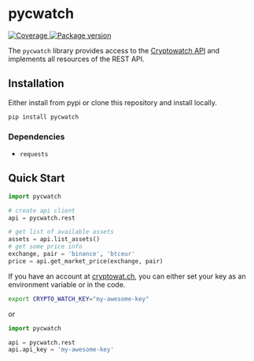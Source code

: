 # pycwatch

<a href="https://codecov.io/gh/ljnsn/pycwatch" target="_blank">
    <img src="https://img.shields.io/codecov/c/github/ljnsn/pycwatch?color=%2334D058" alt="Coverage">
</a>
<a href="https://pypi.org/project/pycwatch" target="_blank">
    <img src="https://img.shields.io/pypi/v/pycwatch?color=%2334D058&label=pypi%20package" alt="Package version">
</a>

</br>

The `pycwatch` library provides access to the [Cryptowatch API](https://docs.cryptowat.ch/rest-api/) and implements all resources of the REST API.

## Installation

Either install from pypi or clone this repository and install locally.

```fish
pip install pycwatch
```

### Dependencies

- `requests`

## Quick Start

```python
import pycwatch

# create api client
api = pycwatch.rest

# get list of available assets
assets = api.list_assets()
# get some price info
exchange, pair = 'binance', 'btceur'
price = api.get_market_price(exchange, pair)
```

If you have an account at [cryptowat.ch](https://cryptowat.ch), you can either set your key as an environment variable or in the code.

```bash
export CRYPTO_WATCH_KEY="my-awesome-key"
```

or

```python
import pycwatch

api = pycwatch.rest
api.api_key = 'my-awesome-key'
```
